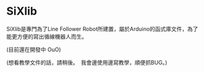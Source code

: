 # SiXlib
SiXlib是專門為了Line Follower Robot所建置，屬於Arduino的函式庫文件，為了能更方便的寫出循線機器人而生。

(目前還在開發中 OuO)

(想看教學文件的話，請稍後。　我會邊使用邊寫教學，順便抓BUG。)
